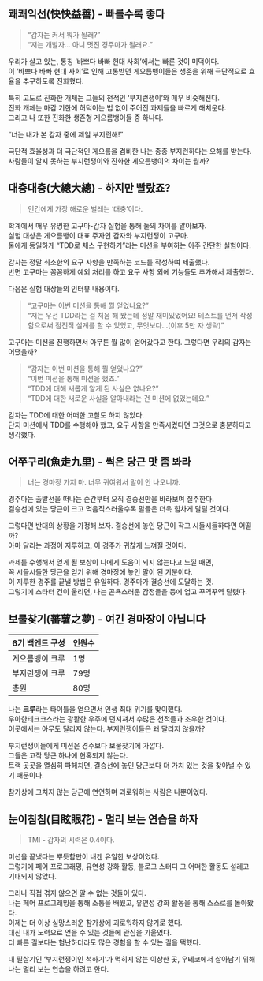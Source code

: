 ## 쾌쾌익선(**快快益善) - 빠를수록 좋다**

> “감자는 커서 뭐가 될래?”<br />“저는 개발자… 아니 멋진 경주마가 될래요.”

우리가 살고 있는, 통칭 ‘바쁘다 바빠 현대 사회’에서는 빠른 것이 미덕이다.<br />
이 ‘바쁘다 바빠 현대 사회’로 인해 고통받던 게으름뱅이들은 생존을 위해 극단적으로 효율을 추구하도록 진화했다.

특히 고도로 진화한 개체는 그들의 천적인 ‘부지런쟁이’와 매우 비슷해진다.<br />
진화 개체는 마감 기한에 허덕이는 법 없이 주어진 과제들을 빠르게 해치운다.<br />
그리고 나 또한 진화한 생존형 게으름뱅이들 중 하나다.

“너는 내가 본 감자 중에 제일 부지런해!”

극단적 효율성과 더 극단적인 게으름을 겸비한 나는 종종 부지런하다는 오해를 받는다.<br />사람들이 알지 못하는 부지런쟁이와 진화한 게으름뱅이의 차이는 뭘까?

## 대충대충(大總大總) - 하지만 빨랐죠?

> 인간에게 가장 해로운 벌레는 ‘대충’이다.

학계에서 매우 유명한 고구마-감자 실험을 통해 둘의 차이를 알아보자.<br />
실험 대상은 게으름뱅이 대표 주자인 감자와 부지런쟁이 고구마.<br />
둘에게 동일하게 “TDD로 체스 구현하기”라는 미션을 부여하는 아주 간단한 실험이다.

감자는 정말 최소한의 요구 사항을 만족하는 코드를 작성하여 제출했다. <br />
반면 고구마는 꼼꼼하게 예외 처리를 하고 요구 사항 외에 기능들도 추가해서 제출했다. 

다음은 실험 대상들의 인터뷰 내용이다.

> “고구마는 이번 미션을 통해 뭘 얻었나요?”<br />
“저는 우선 TDD라는 걸 처음 해 봤는데 정말 재미있었어요! 테스트를 먼저 작성함으로써 점진적 설계를 할 수 있었고, 무엇보다…(이후 5만 자 생략)”

고구마는 미션을 진행하면서 아무튼 뭘 많이 얻어갔다고 한다. 그렇다면 우리의 감자는 어땠을까?

> “감자는 이번 미션을 통해 뭘 얻었나요?”<br />
“이번 미션을 통해 미션을 했죠.”<br />
“TDD에 대해 새롭게 알게 된 사실은 없나요?”<br />
“TDD에 대한 새로운 사실을 알아내라는 건 미션에 없었는데요.”

감자는 TDD에 대한 어떠한 고찰도 하지 않았다. <br />
단지 미션에서 TDD를 수행해야 했고, 요구 사항을 만족시켰다면 그것으로 충분하다고 생각했다.

## **어쭈구리(魚走九里) - 썩은 당근 맛 좀 봐라**

> 너는 경마장 가지 마. 너무 귀여워서 말이 안 나오니까.

경주마는 출발선을 떠나는 순간부터 오직 결승선만을 바라보며 질주한다. <br />
결승선에 있는 당근이 크고 먹음직스러울수록 말들은 더욱 힘차게 달릴 것이다.

그렇다면 반대의 상황을 가정해 보자. 결승선에 놓인 당근이 작고 시들시들하다면 어떨까?<br />
아마 달리는 과정이 지루하고, 이 경주가 귀찮게 느껴질 것이다.

과제를 수행해서 얻게 될 보상이 나에게 도움이 되지 않는다고 느낄 때면, <br />
꼭 시들시들한 당근을 얻기 위해 경마장에 놓인 말이 된 기분이다. <br />
이 지루한 경주를 끝낼 방법은 유일하다. 경주마가 결승선에 도달하는 것.<br />
그렇기에 스타터 건이 울리면, 나는 곤욕스러운 감정들을 등에 업고 꾸역꾸역 달렸다.

## **보물찾기(蕃薯之夢) - 여긴 경마장이 아닙니다**

| 6기 백엔드 구성 | 인원수 |
| --- | --- |
| 게으름뱅이 크루 | 1명 |
| 부지런쟁이 크루 | 79명 |
| 총원 | 80명 |

나는 **크루**라는 타이틀을 얻으면서 인생 최대 위기를 맞이했다.<br />
우아한테크코스라는 광활한 우주에 던져져서 수많은 천적들과 조우한 것이다.<br />
이곳에서는 아무도 달리지 않는다. 부지런쟁이들은 왜 달리지 않을까?

부지런쟁이들에게 미션은 경주보다 보물찾기에 가깝다.<br />
그들은 고작 당근 하나에 현혹되지 않는다.<br />
트랙 곳곳을 열심히 파헤치면, 결승선에 놓인 당근보다 더 가치 있는 것을 찾아낼 수 있기 때문이다.

참가상에 그치지 않는 당근에 연연하며 괴로워하는 사람은 나뿐이었다.

## 눈이침침(**目眩眼花**) - 멀리 보는 연습을 하자

> TMI - 감자의 시력은 0.4이다.

미션을 끝냈다는 뿌듯함만이 내겐 유일한 보상이었다.<br />
그렇기에 페어 프로그래밍, 유연성 강화 활동, 블로그 스터디 그 어떠한 활동도 설레고 기대되지 않았다.

그러나 직접 겪지 않으면 알 수 없는 것들이 있다.<br />
나는 페어 프로그래밍을 통해 소통을 배웠고, 유연성 강화 활동을 통해 스스로를 돌아봤다.<br />
이제는 더 이상 실망스러운 참가상에 괴로워하지 않기로 했다.<br />
대신 내가 노력으로 얻을 수 있는 것들에 관심을 기울였다.<br />
더 빠른 길보다는 험난하더라도 많은 경험을 할 수 있는 길을 택했다.

내 필살기인 ‘부지런쟁이인 척하기’가 먹히지 않는 이상한 곳, 우테코에서 살아남기 위해 나는 멀리 보는 연습을 하려고 한다.
